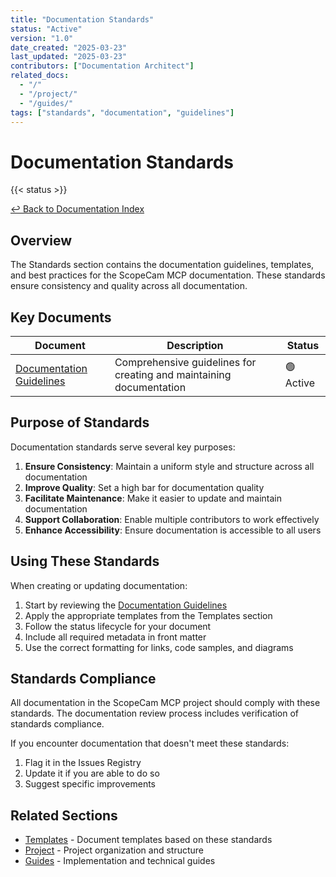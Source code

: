 ```yaml
---
title: "Documentation Standards"
status: "Active"
version: "1.0"
date_created: "2025-03-23"
last_updated: "2025-03-23"
contributors: ["Documentation Architect"]
related_docs:
  - "/"
  - "/project/"
  - "/guides/"
tags: ["standards", "documentation", "guidelines"]
---
```


# Documentation Standards

{{< status >}}

[↩️ Back to Documentation Index](/)

## Overview

The Standards section contains the documentation guidelines, templates, and best practices for the ScopeCam MCP documentation. These standards ensure consistency and quality across all documentation.

## Key Documents

| Document | Description | Status |
|----------|-------------|--------|
| [Documentation Guidelines](/standards/documentation-guidelines/) | Comprehensive guidelines for creating and maintaining documentation | 🟢 Active |

## Purpose of Standards

Documentation standards serve several key purposes:

1. **Ensure Consistency**: Maintain a uniform style and structure across all documentation
2. **Improve Quality**: Set a high bar for documentation quality
3. **Facilitate Maintenance**: Make it easier to update and maintain documentation
4. **Support Collaboration**: Enable multiple contributors to work effectively
5. **Enhance Accessibility**: Ensure documentation is accessible to all users

## Using These Standards

When creating or updating documentation:

1. Start by reviewing the [Documentation Guidelines](/standards/documentation-guidelines/)
2. Apply the appropriate templates from the Templates section
3. Follow the status lifecycle for your document
4. Include all required metadata in front matter
5. Use the correct formatting for links, code samples, and diagrams

## Standards Compliance

All documentation in the ScopeCam MCP project should comply with these standards. The documentation review process includes verification of standards compliance.

If you encounter documentation that doesn't meet these standards:

1. Flag it in the Issues Registry
2. Update it if you are able to do so
3. Suggest specific improvements

## Related Sections

- [Templates](/templates/) - Document templates based on these standards
- [Project](/project/) - Project organization and structure
- [Guides](/guides/) - Implementation and technical guides